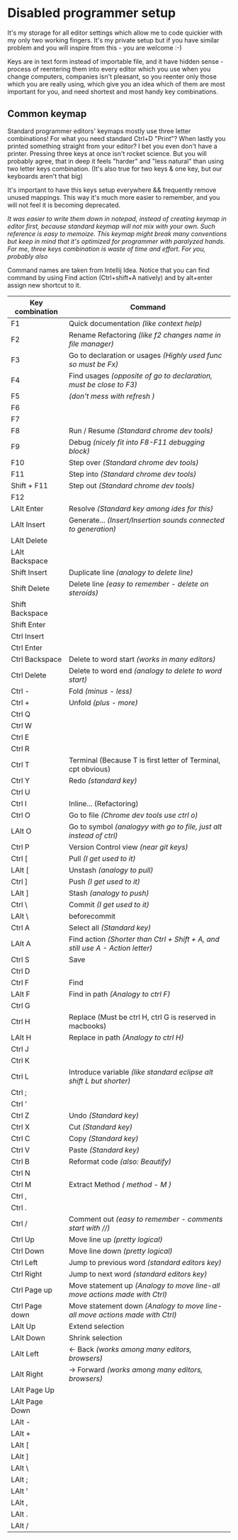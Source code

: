 # Disabled programmer setup
It's my storage for all editor settings which allow me to code quickier with my only two working fingers.
It's my private setup but if you have similar problem and you will inspire from this - you are welcome :-)

Keys are in text form instead of importable file, and it have hidden sense - process of reentering them into every editor which you use when you change computers, companies isn't pleasant, so you reenter only those which you are really using, which give you an idea which of them are most important for you, and need shortest and most handy key combinations.

## Common keymap
Standard programmer editors' keymaps mostly use three letter combinations!
For what you need standard Ctrl+D "Print"? When lastly you printed something straight from your editor? I bet you even don't have a printer.
Pressing three keys at once isn't rocket science. But you will probably agree, that in deep it feels "harder" and "less natural" than using two letter keys combination. (It's also true for two keys & one key, but our keyboards aren't that big)

It's important to have this keys setup everywhere && frequently remove unused mappings. This way it's much more easier to remember, and you will not feel it is becoming deprecated.

*It was easier to write them down in notepad, instead of creating keymap in editor first, because standard keymap will not mix with your own. Such reference is easy to memoize. This keymap might break many conventions but keep in mind that it's optimized for programmer with paralyzed hands. For me, three keys combination is waste of time and effort. For you, probably also*

Command names are taken from Intellij Idea. Notice that you can find command by using Find action (Ctrl+shift+A natively) and by alt+enter assign new shortcut to it.


|Key combination| Command                                                       |
|---------------|---------------------------------------------------------------|
| F1            | Quick documentation *(like context help)*                     |
| F2            | Rename Refactoring *(like f2 changes name in file manager)*   |
| F3            | Go to declaration or usages *(Highly used func so must be Fx)*|
| F4            | Find usages *(opposite of go to declaration, must be close to F3)* |
| F5            | *(don't mess with refresh )*                                  |
| F6            |                                                               |
| F7            |                                                               |
| F8            | Run / Resume  *(Standard chrome dev tools)*                                            |
| F9            | Debug *(nicely fit into F8-F11 debugging block)*                                                       |
| F10           | Step over  *(Standard chrome dev tools)*                                                   |
| F11           | Step into   *(Standard chrome dev tools)*                                                   |
| Shift + F11   | Step out  *(Standard chrome dev tools)*                                                     |
| F12           |                                                               |
| LAlt Enter     | Resolve *(Standard key among ides for this)*  |
| LAlt Insert    | Generate... *(Insert/Insertion sounds connected to generation)*  |
| LAlt Delete |   |
| LAlt Backspace  |   |
| Shift Insert  | Duplicate line *(analogy to delete line)*                     |
| Shift Delete  | Delete line *(easy to remember - delete on steroids)*         |
| Shift Backspace|  |
| Shift Enter   |  |
| Ctrl Insert   |  |
| Ctrl Enter    | |
| Ctrl Backspace| Delete to word start *(works in many editors)*                |
| Ctrl Delete   | Delete to word end *(analogy to delete to word start)*        |
| Ctrl -        | Fold *(minus - less)*                                         |
| Ctrl +        | Unfold *(plus - more)*                                        |
| Ctrl Q        |        |
| Ctrl W        |                                                               |
| Ctrl E        |                                                               |
| Ctrl R        |                                       |
| Ctrl T        | Terminal (Because T is first letter of Terminal, cpt obvious) |
| Ctrl Y        | Redo *(standard key)*                                                            |
| Ctrl U        |                                                               |
| Ctrl I        | Inline... (Refactoring)                                            |
| Ctrl O        | Go to file *(Chrome dev tools use ctrl o)* |
| LAlt O         | Go to symbol *(analogyy with go to file, just alt instead of ctrl)* |
| Ctrl P        | Version Control view *(near git keys)*                         |
| Ctrl \[       | Pull *(I get used to it)*                   |
| LAlt \[ | Unstash *(analogy to pull)*                   |
| Ctrl \]       | Push *(I get used to it)*                   |
| LAlt \] | Stash *(analogy to push)*                       |
| Ctrl \\       | Commit *(I get used to it)*                   |
| LAlt \\ | beforecommit                 |
| Ctrl A        | Select all *(Standard key)*                 |
| LAlt A         | Find action *(Shorter than Ctrl + Shift + A, and still use A - Action letter)* |
| Ctrl S        | Save                   |
| Ctrl D        |                 |
| Ctrl F        | Find                   |
| LAlt F        | Find in path *(Analogy to ctrl F)*                   |
| Ctrl G        |      |
| Ctrl H        | Replace (Must be ctrl H, ctrl G is reserved in macbooks)                 |
| LAlt H         | Replace in path *(Analogy to ctrl H)*                   |
| Ctrl J        |  |
| Ctrl K        |                   |
| Ctrl L        | Introduce variable *(like standard eclipse alt shift L but shorter)*                   |
| Ctrl ;        |                   |
| Ctrl '        |                   |
| Ctrl Z        | Undo *(Standard key)*                    |
| Ctrl X        | Cut *(Standard key)*                    |
| Ctrl C        | Copy *(Standard key)*                    |
| Ctrl V        | Paste *(Standard key)*                   |
| Ctrl B        | Reformat code *(also: Beautify)*                   |
| Ctrl N        | |
| Ctrl M        | Extract Method *( method - M )* |                              |
| Ctrl ,        |                               |
| Ctrl .        |                               |
| Ctrl /        | Comment out  *(easy to remember - comments start with //)*                                |
| Ctrl Up       | Move line up *(pretty logical)*                              |
| Ctrl Down     | Move line down *(pretty logical)*                             |
| Ctrl Left     | Jump to previous word *(standard editors key)*                            |
| Ctrl Right    | Jump to next word *(standard editors key)*                              |
| Ctrl Page up  | Move statement up  *(Analogy to move line-all move actions made with Ctrl)*                                |
| Ctrl Page down| Move statement down *(Analogy to move line-all move actions made with Ctrl)*                             |
| LAlt Up        | Extend selection                               |
| LAlt Down      | Shrink selection                               |
| LAlt Left      | <- Back *(works among many editors, browsers)*  |
| LAlt Right     | -> Forward *(works among many editors, browsers)*  |
| LAlt Page Up   |   |
| LAlt Page Down |   |
| LAlt - |   |
| LAlt + |  |
| LAlt \[    |   |
| LAlt ]  |  |
| LAlt \\ |  |
| LAlt ; |  |
| LAlt '|  |
| LAlt ,|  |
| LAlt .|  |
| LAlt /|  |
